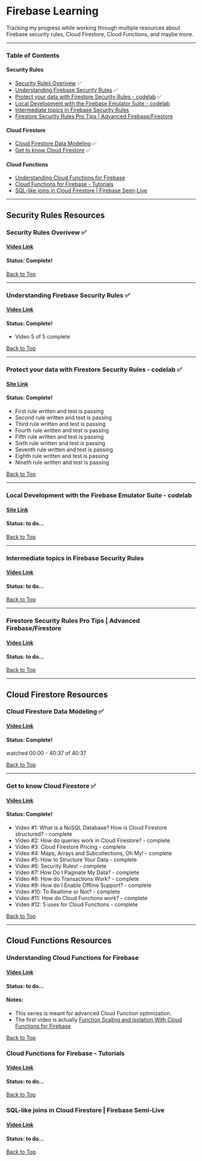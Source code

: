 # Firebase Learning

Tracking my progress while working through multiple resources about Firebase security rules, Cloud Firestore, Cloud Functions, and maybe more.

---

### Table of Contents

#### Security Rules

- [Security Rules Overivew](#security-rules-overivew-) ✅
- [Understanding Firebase Security Rules](#understanding-firebase-security-rules-) ✅
- [Protect your data with Firestore Security Rules - codelab](#protect-your-data-with-firestore-security-rules---codelab-) ✅
- [Local Development with the Firebase Emulator Suite - codelab](#local-development-with-the-firebase-emulator-suite---codelab)
- [Intermediate topics in Firebase Security Rules](#intermediate-topics-in-firebase-security-rules)
- [Firestore Security Rules Pro Tips | Advanced Firebase/Firestore](#firestore-security-rules-pro-tips--advanced-firebasefirestore)

#### Cloud Firestore

- [Cloud Firestore Data Modeling](#cloud-firestore-data-modeling-) ✅
- [Get to know Cloud Firestore](#get-to-know-cloud-firestore-) ✅

#### Cloud Functions

- [Understanding Cloud Functions for Firebase](#understanding-cloud-functions-for-firebase)
- [Cloud Functions for Firebase - Tutorials](#cloud-functions-for-firebase---tutorials)
- [SQL-like joins in Cloud Firestore | Firebase Semi-Live](#sql-like-joins-in-cloud-firestore--firebase-semi-live)

---

## Security Rules Resources

### Security Rules Overivew ✅

#### [Video Link](https://www.youtube.com/watch?v=TglPc74M3DM)

#### Status: Complete!

[Back to Top](#firebase-learning)

---

### Understanding Firebase Security Rules ✅

#### [Video Link](https://www.youtube.com/watch?v=QEuu9X9L-MU&list=PLl-K7zZEsYLn8h1NyU_OV6dX8mBhH2s_L)

#### Status: Complete!

- Video 5 of 5 complete

[Back to Top](#firebase-learning)

---

### Protect your data with Firestore Security Rules - codelab ✅

#### [Site Link](https://firebase.google.com/codelabs/firebase-rules#0)

#### Status: Complete!

- First rule written and test is passing
- Second rule written and test is passing
- Third rule written and test is passing
- Fourth rule written and test is passing
- Fifth rule written and test is passing
- Sixth rule written and test is passing
- Seventh rule written and test is passing
- Eighth rule written and test is passing
- Nineth rule written and test is passing

[Back to Top](#firebase-learning)

---

### Local Development with the Firebase Emulator Suite - codelab

#### [Site Link](https://firebase.google.com/codelabs/firebase-emulator#0)

#### Status: to do...

[Back to Top](#firebase-learning)

---

### Intermediate topics in Firebase Security Rules

#### [Video Link](https://www.youtube.com/watch?v=8Mzb9zmnbJs)

#### Status: to do...

[Back to Top](#firebase-learning)

---

### Firestore Security Rules Pro Tips | Advanced Firebase/Firestore

#### [Video Link](https://www.youtube.com/watch?v=oHyTDT3V65U)

#### Status: to do...

[Back to Top](#firebase-learning)

---

## Cloud Firestore Resources

### Cloud Firestore Data Modeling ✅

#### [Video Link](https://www.youtube.com/watch?v=lW7DWV2jST0)

#### Status: Complete!

watched 00:00 - 40:37 of 40:37

[Back to Top](#firebase-learning)

---

### Get to know Cloud Firestore ✅

#### [Video Link](https://www.youtube.com/watch?v=v_hR4K4auoQ&list=PLl-K7zZEsYLluG5MCVEzXAQ7ACZBCuZgZ)

#### Status: Complete!

- Video #1: What is a NoSQL Database? How is Cloud Firestore structured? - complete
- Video #2: How do queries work in Cloud Firestore? - complete
- Video #3: Cloud Firestore Pricing - complete
- Video #4: Maps, Arrays and Subcollections, Oh My! - complete
- Video #5: How to Structure Your Data - complete
- Video #6: Security Rules! - complete
- Video #7: How Do I Paginate My Data? - complete
- Video #8: How do Transactions Work? - complete
- Video #9: How do I Enable Offline Support? - complete
- Video #10: To Realtime or Not? - complete
- Video #11: How do Cloud Functions work? - complete
- Video #12: 5 uses for Cloud Functions - complete

[Back to Top](#firebase-learning)

---

## Cloud Functions Resources

### Understanding Cloud Functions for Firebase

#### [Video Link](https://www.youtube.com/playlist?list=PLl-K7zZEsYLm9A9rcHb1IkyQUu6QwbjdM)

#### Status: to do...

#### Notes:

- This series is meant for advanced Cloud Function optimization.
- The first video is actually [Function Scaling and Isolation With Cloud Functions for Firebase](https://www.youtube.com/watch?v=rCpKxpIMg6o)

[Back to Top](#firebase-learning)

### Cloud Functions for Firebase - Tutorials

#### [Video Link](https://www.youtube.com/playlist?list=PLl-K7zZEsYLkPZHe41m4jfAxUi0JjLgSM)

#### Status: to do...

[Back to Top](#firebase-learning)

### SQL-like joins in Cloud Firestore | Firebase Semi-Live

#### [Video Link](https://www.youtube.com/playlist?list=PLl-K7zZEsYLnb2sHdA_8ukNwIyp5jo-es)

#### Status: to do...

[Back to Top](#firebase-learning)
